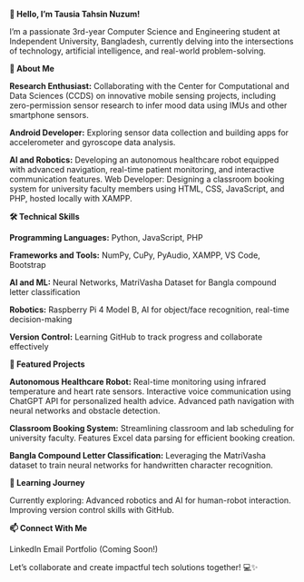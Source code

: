 **👋 **Hello, I’m Tausia Tahsin Nuzum!****

I’m a passionate 3rd-year Computer Science and Engineering student at Independent University, Bangladesh, currently delving into the intersections of technology, artificial intelligence, and real-world problem-solving.

**🌟 About Me**

**Research Enthusiast:** 
Collaborating with the Center for Computational and Data Sciences (CCDS) on innovative mobile sensing projects, including zero-permission sensor research to infer mood data using IMUs and other smartphone sensors.

**Android Developer:** 
Exploring sensor data collection and building apps for accelerometer and gyroscope data analysis.

**AI and Robotics:**
Developing an autonomous healthcare robot equipped with advanced navigation, real-time patient monitoring, and interactive communication features.
Web Developer: Designing a classroom booking system for university faculty members using HTML, CSS, JavaScript, and PHP, hosted locally with XAMPP.


**🛠️ Technical Skills**

**Programming Languages:** Python, JavaScript, PHP

**Frameworks and Tools:** NumPy, CuPy, PyAudio, XAMPP, VS Code, Bootstrap

**AI and ML:** Neural Networks, MatriVasha Dataset for Bangla compound letter classification

**Robotics:** Raspberry Pi 4 Model B, AI for object/face recognition, real-time decision-making

**Version Control:** Learning GitHub to track progress and collaborate effectively


**🚀 Featured Projects**

**Autonomous Healthcare Robot:**
Real-time monitoring using infrared temperature and heart rate sensors.
Interactive voice communication using ChatGPT API for personalized health advice.
Advanced path navigation with neural networks and obstacle detection.


**Classroom Booking System:**
Streamlining classroom and lab scheduling for university faculty.
Features Excel data parsing for efficient booking creation.


**Bangla Compound Letter Classification:**
Leveraging the MatriVasha dataset to train neural networks for handwritten character recognition.


**🌱 Learning Journey**

Currently exploring:
Advanced robotics and AI for human-robot interaction.
Improving version control skills with GitHub.


**📫 Connect With Me**

LinkedIn
Email
Portfolio (Coming Soon!)

Let’s collaborate and create impactful tech solutions together! 💻✨
